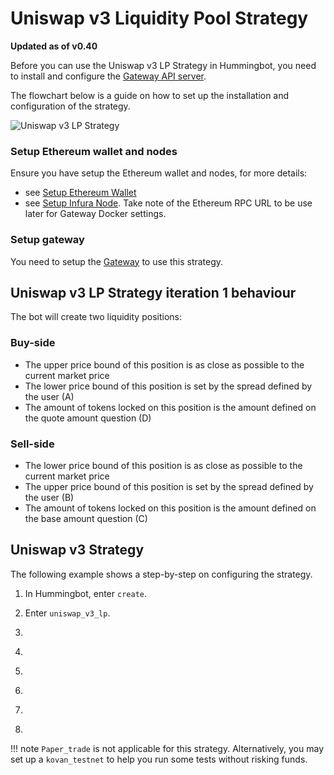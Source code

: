 # Uniswap v3 Liquidity Pool Strategy

**Updated as of v0.40**

Before you can use the Uniswap v3 LP Strategy in Hummingbot, you need to install and configure the [Gateway API server](/gateway/installation).

The flowchart below is a guide on how to set up the installation and configuration of the strategy.

![Uniswap v3 LP Strategy](/assets/img/uniswapv3-strat-diagram.jpg)

### Setup Ethereum wallet and nodes

Ensure you have setup the Ethereum wallet and nodes, for more details:

- see [Setup Ethereum Wallet](https://docs.hummingbot.io/operation/connect-exchange/#setup-ethereum-wallet)
- see [Setup Infura Node](https://docs.hummingbot.io/operation/connect-exchange/#option-1-infura). Take note of the Ethereum RPC URL to be use later for Gateway Docker settings.

### Setup gateway

You need to setup the [Gateway](/gateway/installation) to use this strategy.

## Uniswap v3 LP Strategy iteration 1 behaviour

The bot will create two liquidity positions:

### Buy-side

- The upper price bound of this position is as close as possible to the current market price
- The lower price bound of this position is set by the spread defined by the user (A)
- The amount of tokens locked on this position is the amount defined on the quote amount question (D)

### Sell-side

- The lower price bound of this position is as close as possible to the current market price
- The upper price bound of this position is set by the spread defined by the user (B)
- The amount of tokens locked on this position is the amount defined on the base amount question (C)

## Uniswap v3 Strategy

The following example shows a step-by-step on configuring the strategy.

1. In Hummingbot, enter `create`.

2. Enter `uniswap_v3_lp`.

   <Prompt
     prompt="What is your market making strategy?"
     response=">>> uniswap_v3_lp"
   />

3. <Prompt
     prompt="Enter the pair you would like to provide liquidity to (e.g. WETH-DAI)"
     response=">>> WETH-DAI"
   />

4. <Prompt
     prompt="On which fee tier do you want to provide liquidity on? (LOW/MEDIUM/HIGH)"
     response=">>> Medium"
   />

5. <Prompt
     prompt="How wide apart(in percentage) do you want the lower price to be from the upper price for buy position? (Enter 1 to indicate 1%)"
     response=">>> "
   />

6. <Prompt
     prompt="How wide apart(in percentage) do you want the lower price to be from the upper price for sell position? (Enter 1 to indicate 1%)"
     response=">>> "
   />

7. <Prompt
     prompt="How much of your base token do you want to use?"
     response=">>> "
   />

8. <Prompt
     prompt="How much of your quote token do you want to use?"
     response=">>> "
   />

!!! note
    `Paper_trade` is not applicable for this strategy. Alternatively, you may set up a `kovan_testnet` to help you run some tests without risking funds.
